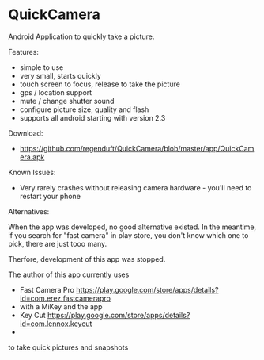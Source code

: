QuickCamera
===========

Android Application to quickly take a picture.

Features:
 - simple to use
 - very small, starts quickly
 - touch screen to focus, release to take the picture
 - gps / location support
 - mute / change shutter sound
 - configure picture size, quality and flash
 - supports all android starting with version 2.3

Download:

- https://github.com/regenduft/QuickCamera/blob/master/app/QuickCamera.apk

Known Issues:

- Very rarely crashes without releasing camera hardware - you'll need to restart your phone

Alternatives:

When the app was developed, no good alternative existed.
In the meantime, if you search for "fast camera" in play store, you don't know which one to pick, there are just tooo many. 

Therfore, development of this app was stopped.

The author of this app currently uses 
- Fast Camera Pro https://play.google.com/store/apps/details?id=com.erez.fastcamerapro 
- with a MiKey and the app 
- Key Cut https://play.google.com/store/apps/details?id=com.lennox.keycut
- 
to take quick pictures and snapshots
